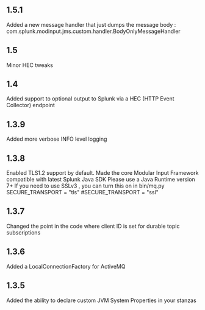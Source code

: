 1.5.1
-----
Added a new message handler that just dumps the message body : 
com.splunk.modinput.jms.custom.handler.BodyOnlyMessageHandler

1.5
---
Minor HEC tweaks

1.4
---
Added support to optional output to Splunk via a HEC (HTTP Event Collector) endpoint

1.3.9
-----
Added more verbose INFO level logging

1.3.8
-----
Enabled TLS1.2 support by default.
Made the  core Modular Input Framework compatible with latest Splunk Java SDK
Please use a Java Runtime version 7+
If you need to use SSLv3 , you can turn this on in bin/mq.py
SECURE_TRANSPORT = "tls"
#SECURE_TRANSPORT = "ssl"

1.3.7
-----
Changed the point in the code where client ID is set for durable topic subscriptions

1.3.6
-----
Added a LocalConnectionFactory for ActiveMQ

1.3.5
-----
Added the ability to declare custom JVM System Properties in your stanzas
